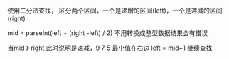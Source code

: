 ## 
 使用二分法查找，  区分两个区间，一个是递增的区间(left)，一个是递减的区间(right)

  mid = parseInt(left + (right -left) / 2)  不用转换成整型数据结果会有错误

 当mid 》 right 此时说明是递减，9 7 5  最小值在右边  left = mid+1 继续查找
 
